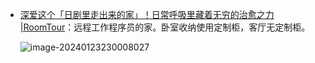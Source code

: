 - [深爱这个「日剧里走出来的家」！日常呼吸里藏着无穷的治愈之力 |RoomTour](https://www.bilibili.com/video/BV1Qi4y1W7ZT/?spm_id_from=333.337.search-card.all.click&vd_source=e7b677bc31fcf107b6c6689167aae9d9)：远程工作程序员的家。卧室收纳使用定制柜，客厅无定制柜。

  ![image-20240123230008027](https://raw.githubusercontent.com/huyixi/Pics/main/uPic/image-20240123230008027.png)